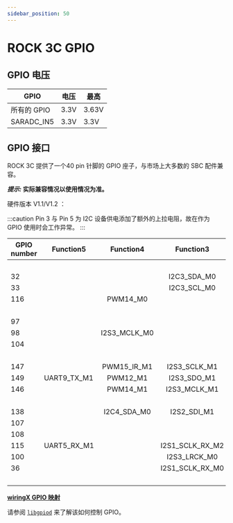 ```yaml
---
sidebar_position: 50
---
```


# ROCK 3C GPIO

## GPIO 电压

| GPIO        | 电压 | 最高  |
| ----------- | ---- | ----- |
| 所有的 GPIO | 3.3V | 3.63V |
| SARADC_IN5  | 3.3V | 3.3V  |

## GPIO 接口

ROCK 3C 提供了一个40 pin 针脚的 GPIO 座子，与市场上大多数的 SBC 配件兼容。

**_提示:_ 实际兼容情况以使用情况为准。**

硬件版本 V1.1/V1.2 ：

<div className='gpio_style'>

:::caution
Pin 3 与 Pin 5 为 I2C 设备供电添加了额外的上拉电阻，故在作为 GPIO 使用时会工作异常。
:::

| GPIO number | Function5   |  Function4   |    Function3    |  Function2   | Function1 |               Pin#               |              Pin#               | Function1 |                 Function2                 | Function3 |  Function4  | Function5    | GPIO number |
| ----------- | ----------- | :----------: | :-------------: | :----------: | :-------: | :------------------------------: | :-----------------------------: | :-------: | :---------------------------------------: | :-------: | :---------: | ------------ | ----------- |
|             |             |              |                 |              |   +3.3V   | <div className='yellow'>1</div>  |  <div className='red'>2</div>   |   +5.0V   |                                           |           |             |              |             |
| 32          |             |              |   I2C3_SDA_M0   | UART3_RX_M0  | GPIO1_A0  |  <div className='green'>3</div>  |  <div className='red'>4</div>   |   +5.0V   |                                           |           |             |              |             |
| 33          |             |              |   I2C3_SCL_M0   | UART3_TX_M0  | GPIO1_A1  |  <div className='green'>5</div>  | <div className='black'>6</div>  |    GND    |                                           |           |             |              |             |
| 116         |             |   PWM14_M0   |                 |              | GPIO3_C4  |  <div className='green'>7</div>  | <div className='green'>8</div>  | GPIO0_D1  | <div className='orange'>UART2_TX_M0</div> |           |             |              | 25          |
|             |             |              |                 |              |    GND    |  <div className='black'>9</div>  | <div className='green'>10</div> | GPIO0_D0  | <div className='orange'>UART2_RX_M0</div> |           |             |              | 24          |
| 97          |             |              |                 |              | GPIO3_A1  | <div className='green'>11</div>  | <div className='green'>12</div> | GPIO3_A3  |                                           |           |             | I2S3_SCLK_M0 | 99          |
| 98          |             | I2S3_MCLK_M0 |                 |              | GPIO3_A2  | <div className='green'>13</div>  | <div className='black'>14</div> |    GND    |                                           |           |             |              |             |
| 104         |             |              |                 |              | GPIO3_B0  | <div className='green'>15</div>  | <div className='green'>16</div> | GPIO3_B1  |                UART4_RX_M1                |  PWM8_M0  |             |              | 105         |
|             |             |              |                 |              |   +3.3V   | <div className='yellow'>17</div> | <div className='green'>18</div> | GPIO3_B2  |                UART4_TX_M1                |  PWM9_M0  |             |              | 106         |
| 147         |             | PWM15_IR_M1  |  I2S3_SCLK_M1   | SPI3_MOSI_M1 | GPIO4_C3  | <div className='green'>19</div>  | <div className='black'>20</div> |    GND    |                                           |           |             |              |             |
| 149         | UART9_TX_M1 |   PWM12_M1   |   I2S3_SDO_M1   | SPI3_MISO_M1 | GPIO4_C5  | <div className='green'>21</div>  | <div className='green'>22</div> | GPIO3_C1  |                                           |           |             | I2S1_SDO2_M2 | 113         |
| 146         |             |   PWM14_M1   |  I2S3_MCLK_M1   | SPI3_CLK_M1  | GPIO4_C2  | <div className='green'>23</div>  | <div className='green'>24</div> | GPIO4_C6  |                SPI3_CS0_M1                | PWM13_M1  | UART9_RX_M1 | I2S3_SDI_M1  | 150         |
|             |             |              |                 |              |    GND    | <div className='black'>25</div>  | <div className='green'>26</div> |    NC     |                                           |           |             |              |             |
| 138         |             | I2C4_SDA_M0  |   I2S2_SDI_M1   |              | GPIO4_B2  |  <div className='blue'>27</div>  | <div className='blue'>28</div>  | GPIO4_B3  |                                           |           | I2C4_SCL_M0 | I2S2_SDO_M1  | 139         |
| 107         |             |              |                 |              | GPIO3_B3  | <div className='green'>29</div>  | <div className='black'>30</div> |    GND    |                                           |           |             |              |             |
| 108         |             |              |                 |              | GPIO3_B4  | <div className='green'>31</div>  | <div className='green'>32</div> | GPIO3_C2  |                UART5_TX_M1                |           |             | I2S1_SDO3_M2 | 114         |
| 115         | UART5_RX_M1 |              | I2S1_SCLK_RX_M2 |              | GPIO3_C3  | <div className='green'>33</div>  | <div className='black'>34</div> |    GND    |                                           |           |             |              |             |
| 100         |             |              |  I2S3_LRCK_M0   |              | GPIO3_A4  | <div className='green'>35</div>  | <div className='green'>36</div> | GPIO3_A7  |                                           |           |             |              | 103         |
| 36          |             |              | I2S1_SCLK_RX_M0 |              | GPIO1_A4  | <div className='green'>37</div>  | <div className='green'>38</div> | GPIO3_A6  |                                           |           |             | I2S3_SDI_M0  | 102         |
|             |             |              |                 |              |    GND    | <div className='black'>39</div>  | <div className='green'>40</div> | GPIO3_A5  |                                           |           |             | I2S3_SDO_M0  | 101         |

</div>

[**wiringX GPIO 映射**](https://github.com/nascs/wiringX/blob/rock3/docs/source/platforms/radxa/rock3c.rst)

请参阅 [`libgpiod`](/radxa-os/development/libgpiod.md) 来了解该如何控制 GPIO。
